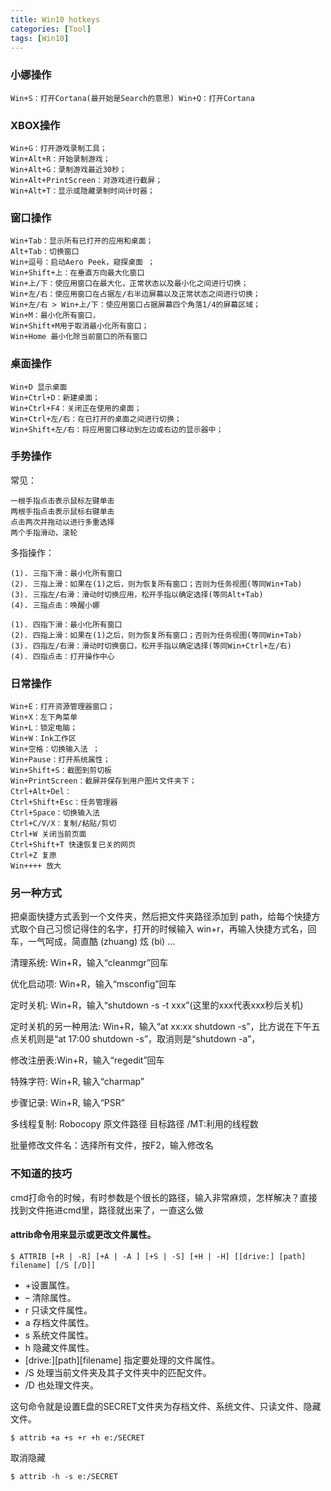 ```yaml
---
title: Win10 hotkeys
categories: [Tool]
tags: [Win10]
---
```


### 小娜操作

    Win+S：打开Cortana(最开始是Search的意思) Win+Q：打开Cortana

### XBOX操作

    Win+G：打开游戏录制工具；
    Win+Alt+R：开始录制游戏；
    Win+Alt+G：录制游戏最近30秒；
    Win+Alt+PrintScreen：对游戏进行截屏；
    Win+Alt+T：显示或隐藏录制时间计时器；

### 窗口操作

    Win+Tab：显示所有已打开的应用和桌面；
    Alt+Tab：切换窗口
    Win+逗号：启动Aero Peek，窥探桌面 ；
    Win+Shift+上：在垂直方向最大化窗口
    Win+上/下：使应用窗口在最大化，正常状态以及最小化之间进行切换；
    Win+左/右：使应用窗口在占据左/右半边屏幕以及正常状态之间进行切换；
    Win+左/右 > Win+上/下：使应用窗口占据屏幕四个角落1/4的屏幕区域；
    Win+M：最小化所有窗口，
    Win+Shift+M用于取消最小化所有窗口；
    Win+Home 最小化除当前窗口的所有窗口

### 桌面操作

    Win+D 显示桌面
    Win+Ctrl+D：新建桌面；
    Win+Ctrl+F4：关闭正在使用的桌面；
    Win+Ctrl+左/右：在已打开的桌面之间进行切换；
    Win+Shift+左/右：将应用窗口移动到左边或右边的显示器中；

### 手势操作

常见：

    一根手指点击表示鼠标左键单击
    两根手指点击表示鼠标右键单击
    点击两次并拖动以进行多重选择
    两个手指滑动，滚轮

多指操作：

    (1). 三指下滑：最小化所有窗口
    (2). 三指上滑：如果在(1)之后，则为恢复所有窗口；否则为任务视图(等同Win+Tab)
    (3). 三指左/右滑：滑动时切换应用，松开手指以确定选择(等同Alt+Tab)
    (4). 三指点击：唤醒小娜

    (1). 四指下滑：最小化所有窗口
    (2). 四指上滑：如果在(1)之后，则为恢复所有窗口；否则为任务视图(等同Win+Tab)
    (3). 四指左/右滑：滑动时切换窗口，松开手指以确定选择(等同Win+Ctrl+左/右)
    (4). 四指点击：打开操作中心

### 日常操作

    Win+E：打开资源管理器窗口；
    Win+X：左下角菜单
    Win+L：锁定电脑；
    Win+W：Ink工作区
    Win+空格：切换输入法 ；
    Win+Pause：打开系统属性；
    Win+Shift+S：截图到剪切板
    Win+PrintScreen：截屏并保存到用户图片文件夹下；
    Ctrl+Alt+Del：
    Ctrl+Shift+Esc：任务管理器
    Ctrl+Space：切换输入法
    Ctrl+C/V/X：复制/粘贴/剪切
    Ctrl+W 关闭当前页面
    Ctrl+Shift+T 快速恢复已关的网页
    Ctrl+Z 复原
    Win++++ 放大

### 另一种方式

把桌面快捷方式丢到一个文件夹，然后把文件夹路径添加到 path，给每个快捷方式取个自己习惯记得住的名字，打开的时候输入 win+r，再输入快捷方式名，回车，一气呵成，简直酷 (zhuang) 炫 (bi) …

清理系统: Win+R，输入“cleanmgr”回车

优化启动项: Win+R，输入“msconfig”回车

定时关机: Win+R，输入“shutdown -s -t xxx”(这里的xxx代表xxx秒后关机)

定时关机的另一种用法: Win+R，输入“at xx:xx shutdown -s”，比方说在下午五点关机则是“at 17:00 shutdown -s”，取消则是“shutdown -a”，

修改注册表:Win+R，输入“regedit”回车

特殊字符: Win+R, 输入“charmap”

步骤记录: Win+R, 输入“PSR”

多线程复制: Robocopy 原文件路径 目标路径 /MT:利用的线程数

批量修改文件名：选择所有文件，按F2，输入修改名

### 不知道的技巧

cmd打命令的时候，有时参数是个很长的路径，输入非常麻烦，怎样解决？直接找到文件拖进cmd里，路径就出来了，一直这么做

#### attrib命令用来显示或更改文件属性。

    $ ATTRIB [+R | -R] [+A | -A ] [+S | -S] [+H | -H] [[drive:] [path] filename] [/S [/D]]

* +设置属性。
* – 清除属性。
* r 只读文件属性。
* a 存档文件属性。
* s 系统文件属性。
* h 隐藏文件属性。
* [drive:][path][filename] 指定要处理的文件属性。
* /S 处理当前文件夹及其子文件夹中的匹配文件。
* /D 也处理文件夹。

这句命令就是设置E盘的SECRET文件夹为存档文件、系统文件、只读文件、隐藏文件。

    $ attrib +a +s +r +h e:/SECRET

取消隐藏

    $ attrib -h -s e:/SECRET
